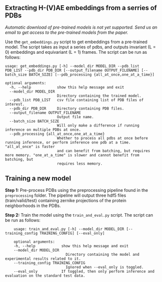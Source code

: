 
## Extracting H-(V)AE embeddings from a serries of PDBs

*Automatic download of pre-trained models is not yet supported. Send us an email to get access to the pre-trained models from the paper.*

Use the `get_embeddings.py` script to get embeddings from a pre-trained model.
The script takes as input a series of pdbs, and outputs invariant (L = 0) embeddings and equivariant (L = 1) frames.
The script can be run as follows:

```
usage: get_embeddings.py [-h] --model_dir MODEL_DIR --pdb_list PDB_LIST --pdb_dir PDB_DIR [--output_filename OUTPUT_FILENAME] [--batch_size BATCH_SIZE] [--pdb_processing {all_at_once,one_at_a_time}]

optional arguments:
  -h, --help            show this help message and exit
  --model_dir MODEL_DIR
                        Directory containing the trained model.
  --pdb_list PDB_LIST   csv file containing list of PDB files of interest.
  --pdb_dir PDB_DIR     Directory containing PDB files.
  --output_filename OUTPUT_FILENAME
                        Output file name.
  --batch_size BATCH_SIZE
                        Will only make a difference if running inference on multiple PDBs at once.
  --pdb_processing {all_at_once,one_at_a_time}
                        Whether to process all pdbs at once before running inference, or perform inference one pdb at a time. "all_at_once" is faster
                        and can benefit from batching, but requires more memory. "one_at_a_time" is slower and cannot benefit from batching, but
                        requires less memory.
```

## Training a new model

**Step 1:** Pre-process PDBs using the preprocessing pipeline found in the `preprocessing` folder.
The pipeline will output three hdf5 files (train/valid/test) containing zernike projections of
the protein neighborhoods in the PDBs.

**Step 2:** Train the model using the `train_and_eval.py` script. The script can be run as follows:

```
    usage: train_and_eval.py [-h] --model_dir MODEL_DIR [--training_config TRAINING_CONFIG] [--eval_only]

    optional arguments:
    -h, --help            show this help message and exit
    --model_dir MODEL_DIR
                            Directory containing the model and experimental results related to it.
    --training_config TRAINING_CONFIG
                            Ignored when --eval_only is toggled.
    --eval_only           If toggled, then only perform inference and evaluation on the standard test data.
```



## 
